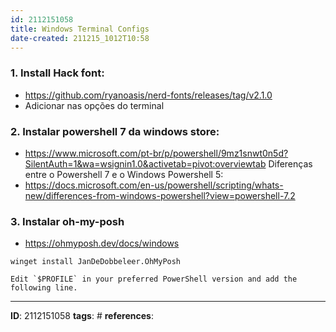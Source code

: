 ```yaml
---
id: 2112151058
title: Windows Terminal Configs
date-created: 211215_1012T10:58
---
```

### 1. Install Hack font:
- https://github.com/ryanoasis/nerd-fonts/releases/tag/v2.1.0
- Adicionar nas opções do terminal

### 2. Instalar powershell  7 da windows store:
- https://www.microsoft.com/pt-br/p/powershell/9mz1snwt0n5d?SilentAuth=1&wa=wsignin1.0&activetab=pivot:overviewtab
Diferenças entre o Powershell 7 e o Windows Powershell 5:
- https://docs.microsoft.com/en-us/powershell/scripting/whats-new/differences-from-windows-powershell?view=powershell-7.2

### 3. Instalar oh-my-posh
- https://ohmyposh.dev/docs/windows

```
winget install JanDeDobbeleer.OhMyPosh
```

```
Edit `$PROFILE` in your preferred PowerShell version and add the following line.
```

---
**ID**:  2112151058
**tags**: #
**references**:
